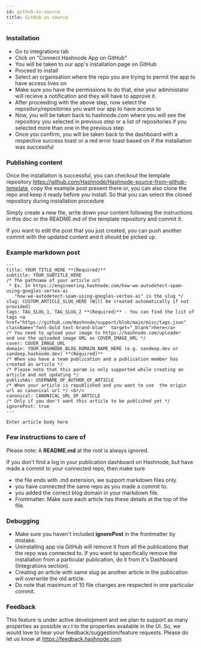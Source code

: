 ```yaml
---
id: github-as-source
title: GitHub as source
---
```


### Installation

- Go to integrations tab
- Click on "Connect Hashnode App on GitHub"
- You will be taken to our app's installation page on GitHub
- Proceed to install
- Select an organisation where the repo you are trying to permit the app to have access lives on
- Make sure you have the permissions to do that, else your administator will recieve a notification and they will have to approve it.
- After proceeding with the above step, now select the repository/repositories you want our app to have access to
- Now, you will be taken back to hashnode.com where you will see the repository you selected in previous step or a list of repositories if you selected more than one in the previous step
- Once you confirm, you will be taken back to the dashboard with a respective success toast or a red error toast based on if the installation was successful

### Publishing content

Once the installation is successful, you can checkout the template repository https://github.com/Hashnode/Hashnode-source-from-github-template, copy the example post present there or, you can also clone the repo and keep it ready before you install. So that you can select the cloned repository during installation procedure

Simply create a new file, write down your content following the instructions in this doc or the README.md of the template repository and commit it.

If you want to edit the post that you just created, you can push another commit with the updated content and it should be picked up.

### Example markdown post
```
---
title: YOUR_TITLE_HERE **(Required)**
subtitle: YOUR_SUBTITLE_HERE
/* The pathname of your article url 
 * Ex. In https://engineering.hashnode.com/how-we-autodetect-spam-using-googles-vertex-ai 
   "how-we-autodetect-spam-using-googles-vertex-ai" is the slug */ 
slug: CUSTOM_ARTICLE_SLUG_HERE (Will be created automatically if not provided)
tags: TAG_SLUG_1, TAG_SLUG_2 **(Required)** - You can find the list of tags <a href="https://github.com/Hashnode/support/blob/main/misc/tags.json" className="font-bold text-brand-blue"  target="_blank">here</a>
/* You need to upload your image to https://hashnode.com/uploader 
and use the uploaded image URL as COVER_IMAGE_URL */ 
cover: COVER_IMAGE_URL
domain: YOUR_HASHNODE_BLOG_DOMAIN_NAME_HERE (e.g. sandeep.dev or sandeep.hashnode.dev) **(Required)** 
/* When you have a team publication and a publication member has created an article */ 
/* Please note that this param is only supported while creating an article and not updating */ 
publishAs: USERNAME_OF_AUTHOR_OF_ARTICLE 
/* When your article is republished and you want to use  the origin url as canonical url */ <br/>
canonical: CANONICAL_URL_OF_ARTICLE 
/* Only if you don't want this article to be published yet */ 
ignorePost: true
---

Enter article body here
```        

### Few instructions to care of

Please note: A **README.md** at the root is always ignored.

If you don't find a log in your publication dashboard on Hashnode, but have made a commit to your connected repo, then make sure

*   the file ends with .md extension, we support markdown files only.
*   you have connected the same repo as you made a commit to.
*   you added the correct blog domain in your markdown file.
*   Frontmatter: Make sure each article has these details at the top of the file.
    
### Debugging
*   Make sure you haven't included **ignorePost** in the frontmatter by mistake.
*   Uninstalling app via GitHub will remove it from all the publications that the repo was connected to. If you want to specifically remove the installation from a particular publication, do it from it's Dashboard (Integrations section).
*   Creating an article with same slug as another article in the publication will overwrite the old article.
*   Do note that maximum of 10 file changes are respected in one particular commit.


### Feedback
This feature is under active development and we plan to support as many properties as possible w.r.t to the properties available in the UI. So, we would love to hear your feedback/suggestion/feature requests. Please do let us know at https://feedback.hashnode.com